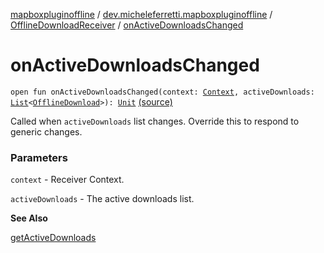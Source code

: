 [mapboxpluginoffline](../../index.md) / [dev.micheleferretti.mapboxpluginoffline](../index.md) / [OfflineDownloadReceiver](index.md) / [onActiveDownloadsChanged](./on-active-downloads-changed.md)

# onActiveDownloadsChanged

`open fun onActiveDownloadsChanged(context: `[`Context`](https://developer.android.com/reference/android/content/Context.html)`, activeDownloads: `[`List`](https://kotlinlang.org/api/latest/jvm/stdlib/kotlin.collections/-list/index.html)`<`[`OfflineDownload`](../../dev.micheleferretti.mapboxpluginoffline.model/-offline-download/index.md)`>): `[`Unit`](https://kotlinlang.org/api/latest/jvm/stdlib/kotlin/-unit/index.html) [(source)](https://github.com/xit0c/mapbox-plugin-offline/tree/master/mapboxpluginoffline/src/main/java/dev/micheleferretti/mapboxpluginoffline/OfflineDownloadReceiver.kt#L257)

Called when `activeDownloads` list changes. Override this to respond to generic changes.

### Parameters

`context` - Receiver Context.

`activeDownloads` - The active downloads list.

**See Also**

[getActiveDownloads](get-active-downloads.md)

